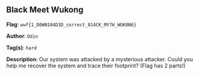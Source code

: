 ## Black Meet Wukong

**Flag**: `wwf{1_D0WN104D3D_correct_814CK_MY7H_WUK0N6}`

**Author**: `Odin`

**Tag(s)**: `hard`

**Description**: Our system was attacked by a mysterious attacker. Could you help me recover the system and trace their footprint? (Flag has 2 parts!)